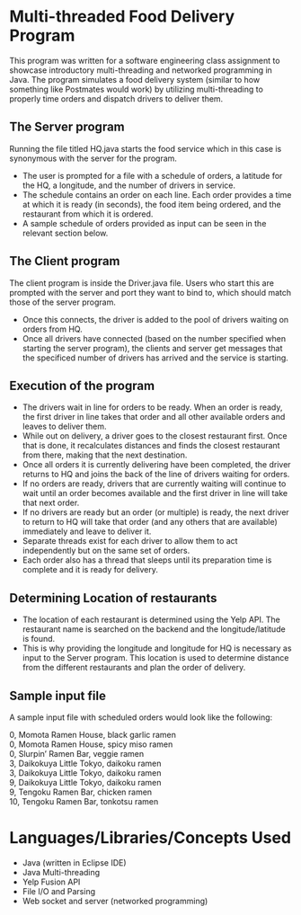 # Multi-threaded Food Delivery Program

This program was written for a software engineering class assignment to showcase introductory multi-threading and networked programming in Java.
The program simulates a food delivery system (similar to how something like Postmates would work) by utilizing multi-threading to properly time orders and dispatch drivers to deliver them.

## The Server program

Running the file titled HQ.java starts the food service which in this case is synonymous with the server for the program. 
- The user is prompted for a file with a schedule of orders, a latitude for the HQ, a longitude, and the number of drivers in service.
- The schedule contains an order on each line. Each order provides a time at which it is ready (in seconds), the food item being ordered, and the restaurant from which it is ordered.
- A sample schedule of orders provided as input can be seen in the relevant section below.

## The Client program

The client program is inside the Driver.java file. Users who start this are prompted with the server and port they want to bind to, which should match those of the server program.
- Once this connects, the driver is added to the pool of drivers waiting on orders from HQ.
- Once all drivers have connected (based on the number specified when starting the server program), the clients and server get messages that the specificed number of drivers has arrived and the service is starting.

## Execution of the program
- The drivers wait in line for orders to be ready. When an order is ready, the first driver in line takes that order and all other available orders and leaves to deliver them.
- While out on delivery, a driver goes to the closest restaurant first. Once that is done, it recalculates distances and finds the closest restaurant from there, making that the next destination.
- Once all orders it is currently delivering have been completed, the driver returns to HQ and joins the back of the line of drivers waiting for orders.
- If no orders are ready, drivers that are currently waiting will continue to wait until an order becomes available and the first driver in line will take that next order.
- If no drivers are ready but an order (or multiple) is ready, the next driver to return to HQ will take that order (and any others that are available) immediately and leave to deliver it.
- Separate threads exist for each driver to allow them to act independently but on the same set of orders.
- Each order also has a thread that sleeps until its preparation time is complete and it is ready for delivery.

## Determining Location of restaurants
- The location of each restaurant is determined using the Yelp API. The restaurant name is searched on the backend and the longitude/latitude is found.
- This is why providing the longitude and longitude for HQ is necessary as input to the Server program. This location is used to determine distance from the different restaurants and plan the order of delivery.

## Sample input file
A sample input file with scheduled orders would look like the following:  
  
  0, Momota Ramen House, black garlic ramen  
0, Momota Ramen House, spicy miso ramen  
0, Slurpin’ Ramen Bar, veggie ramen  
3, Daikokuya Little Tokyo, daikoku ramen  
3, Daikokuya Little Tokyo, daikoku ramen  
9, Daikokuya Little Tokyo, daikoku ramen  
9, Tengoku Ramen Bar, chicken ramen  
10, Tengoku Ramen Bar, tonkotsu ramen  

# Languages/Libraries/Concepts Used
- Java (written in Eclipse IDE)
- Java Multi-threading
- Yelp Fusion API
- File I/O and Parsing
- Web socket and server (networked programming)
